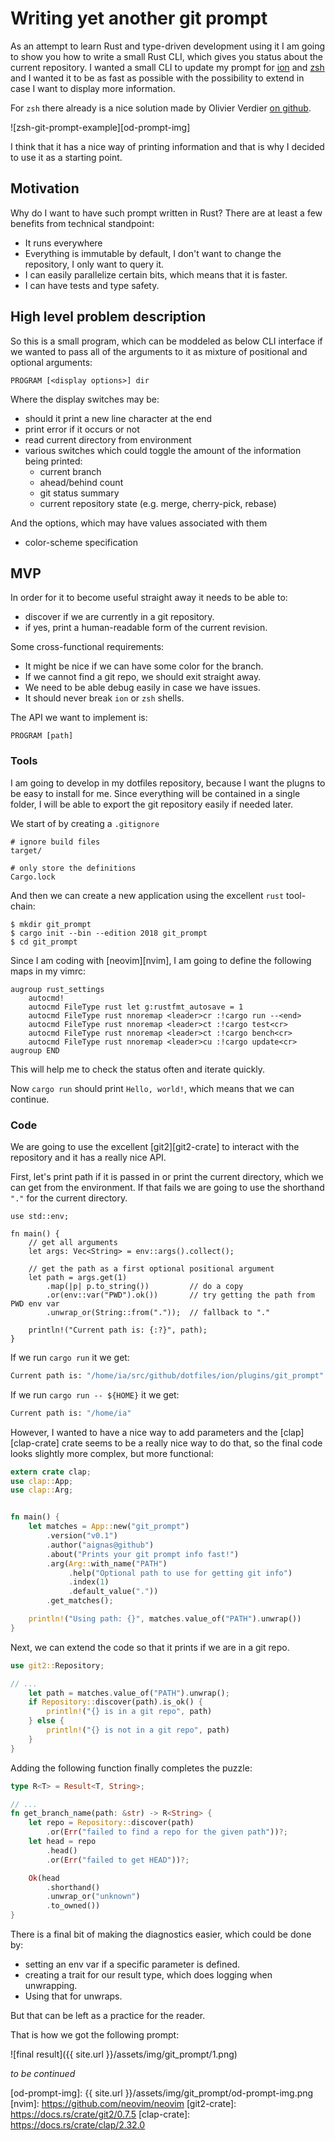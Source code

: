 # Writing yet another git prompt

As an attempt to learn Rust and type-driven development using it I am going
to show you how to write a small Rust CLI, which gives you status about the
current repository.  I wanted a small CLI to update my prompt for [ion][ion]
and [zsh][zsh] and I wanted it to be as fast as possible with the possibility
to extend in case I want to display more information.

For `zsh` there already is a nice solution made by Olivier Verdier [on github][od-prompt].

![zsh-git-prompt-example][od-prompt-img]

I think that it has a nice way of printing information and that is why I decided to use it as a starting point.

## Motivation

Why do I want to have such prompt written in Rust?  There are at least a few benefits from technical standpoint:
- It runs everywhere
- Everything is immutable by default, I don't want to change the repository, I only want to query it.
- I can easily parallelize certain bits, which means that it is faster.
- I can have tests and type safety.

## High level problem description

So this is a small program, which can be moddeled as below CLI interface if we wanted to pass all of the arguments to it as mixture of positional and optional arguments:
```
PROGRAM [<display options>] dir
```

Where the display switches may be:
- should it print a new line character at the end
- print error if it occurs or not
- read current directory from environment
- various switches which could toggle the amount of the information being printed:
    - current branch
    - ahead/behind count
    - git status summary
    - current repository state (e.g. merge, cherry-pick, rebase)

And the options, which may have values associated with them
- color-scheme specification

## MVP

In order for it to become useful straight away it needs to be able to:

* discover if we are currently in a git repository.
* if yes, print a human-readable form of the current revision.

Some cross-functional requirements:

* It might be nice if we can have some color for the branch.
* If we cannot find a git repo, we should exit straight away.
* We need to be able debug easily in case we have issues.
* It should never break `ion` or `zsh` shells.

The API we want to implement is:
```
PROGRAM [path]
```

### Tools

I am going to develop in my dotfiles repository, because I want the plugns to
be easy to install for me. Since everything will be contained in a single
folder, I will be able to export the git repository easily if needed later.

We start of by creating a `.gitignore`
```
# ignore build files
target/

# only store the definitions
Cargo.lock
```

And then we can create a new application using the excellent `rust` tool-chain:
```
$ mkdir git_prompt
$ cargo init --bin --edition 2018 git_prompt
$ cd git_prompt
```

Since I am coding with [neovim][nvim], I am going to define the following maps
in my vimrc:
```vim
augroup rust_settings
    autocmd!
    autocmd FileType rust let g:rustfmt_autosave = 1
    autocmd FileType rust nnoremap <leader>cr :!cargo run --<end>
    autocmd FileType rust nnoremap <leader>ct :!cargo test<cr>
    autocmd FileType rust nnoremap <leader>ct :!cargo bench<cr>
    autocmd FileType rust nnoremap <leader>cu :!cargo update<cr>
augroup END
```

This will help me to check the status often and iterate quickly.

Now `cargo run` should print `Hello, world!`, which means that we can continue.

### Code

We are going to use the excellent [git2][git2-crate] to interact with the
repository and it has a really nice API.

First, let's print path if it is passed in or print the current directory,
which we can get from the environment. If that fails we are going to use the
shorthand `"."` for the current directory.

```
use std::env;

fn main() {
    // get all arguments
    let args: Vec<String> = env::args().collect();

    // get the path as a first optional positional argument
    let path = args.get(1)
        .map(|p| p.to_string())         // do a copy
        .or(env::var("PWD").ok())       // try getting the path from PWD env var
        .unwrap_or(String::from("."));  // fallback to "."

    println!("Current path is: {:?}", path);
}
```
If we run `cargo run` it we get:
```sh
Current path is: "/home/ia/src/github/dotfiles/ion/plugins/git_prompt"
```

If we run `cargo run -- ${HOME}` it we get:
```sh
Current path is: "/home/ia"
```

However, I wanted to have a nice way to add parameters and the
[clap][clap-crate] crate seems to be a really nice way to do that, so the final
code looks slightly more complex, but more functional:

```rust
extern crate clap;
use clap::App;
use clap::Arg;


fn main() {
    let matches = App::new("git_prompt")
        .version("v0.1")
        .author("aignas@github")
        .about("Prints your git prompt info fast!")
        .arg(Arg::with_name("PATH")
             .help("Optional path to use for getting git info")
             .index(1)
             .default_value("."))
        .get_matches();

    println!("Using path: {}", matches.value_of("PATH").unwrap())
}
```

Next, we can extend the code so that it prints if we are in a git repo.
```rust
use git2::Repository;

// ...
    let path = matches.value_of("PATH").unwrap();
    if Repository::discover(path).is_ok() {
        println!("{} is in a git repo", path)
    } else {
        println!("{} is not in a git repo", path)
    }
}
```

Adding the following function finally completes the puzzle:
```rust
type R<T> = Result<T, String>;

// ...
fn get_branch_name(path: &str) -> R<String> {
    let repo = Repository::discover(path)
        .or(Err("failed to find a repo for the given path"))?;
    let head = repo
        .head()
        .or(Err("failed to get HEAD"))?;

    Ok(head
        .shorthand()
        .unwrap_or("unknown")
        .to_owned())
}
```

There is a final bit of making the diagnostics easier, which could be done by:
- setting an env var if a specific parameter is defined.
- creating a trait for our result type, which does logging when unwrapping.
- Using that for unwraps.

But that can be left as a practice for the reader.

That is how we got the following prompt:

![final result]({{ site.url }}/assets/img/git_prompt/1.png)

*to be continued*

[ion]: https://github.com/redox/ion
[zsh]: https://ohmyz.sh/
[od-prompt]: https://github.com/olivierverdier/zsh-git-prompt "github repository"
[od-prompt-img]: {{ site.url }}/assets/img/git_prompt/od-prompt-img.png
[nvim]: https://github.com/neovim/neovim
[git2-crate]: https://docs.rs/crate/git2/0.7.5
[clap-crate]: https://docs.rs/crate/clap/2.32.0
